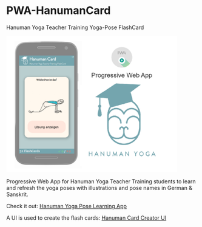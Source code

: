 # PWA-HanumanCard
Hanuman Yoga Teacher Training Yoga-Pose FlashCard

 <img src="https://github.com/BenjaminBrodwolf/PWA-HanumanCard/blob/master/repoImage.png" width="450" title="HanumanCard PWA StartScreen">
 
Progressive Web App for Hanuman Yoga Teacher Training students to learn and refresh the yoga poses with illustrations and pose names in German & Sanskrit.

Check it out: [Hanuman Yoga Pose Learning App](https://benjaminbrodwolf.github.io/PWA-HanumanCard/)


A UI is used to create the flash cards: [Hanuman Card Creator UI](https://github.com/BenjaminBrodwolf/PWA-HanumanCard/tree/master/HanuCardCreator)

